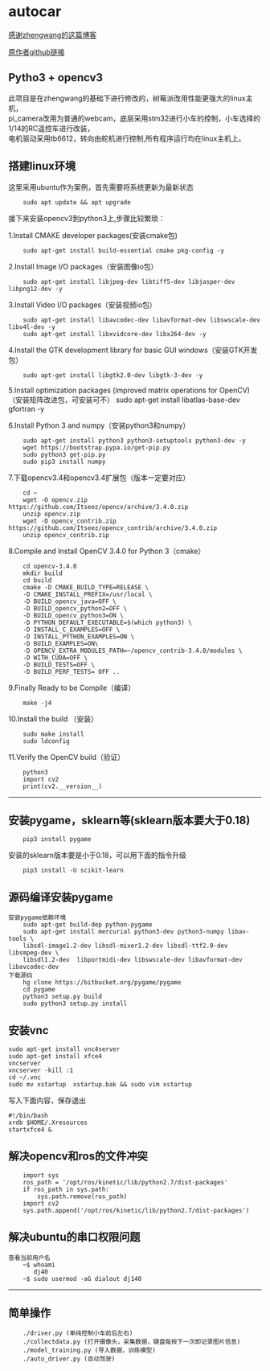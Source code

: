 # autocar

[感谢zhengwang的这篇博客](https://zhengludwig.wordpress.com/projects/self-driving-rc-car/)

[原作者github链接](https://github.com/hamuchiwa/AutoRCCar)
## Pytho3 + opencv3
此项目是在zhengwang的基础下进行修改的，树莓派改用性能更强大的linux主机，<br>
pi_camera改用为普通的webcam，底层采用stm32进行小车的控制，小车选择的1/14的RC遥控车进行改装，<br>
电机驱动采用tb6612，转向由舵机进行控制,所有程序运行均在linux主机上。

## 搭建linux环境

这里采用ubuntu作为案例，首先需要将系统更新为最新状态

		sudo apt update && apt upgrade

接下来安装opencv3到python3上,步骤比较繁琐：

1.Install CMAKE developer packages(安装cmake包)

		sudo apt-get install build-essential cmake pkg-config -y
		
2.Install Image I/O packages（安装图像io包）

		sudo apt-get install libjpeg-dev libtiff5-dev libjasper-dev libpng12-dev -y
	
3.Install Video I/O packages（安装视频io包）

		sudo apt-get install libavcodec-dev libavformat-dev libswscale-dev libv4l-dev -y
		sudo apt-get install libxvidcore-dev libx264-dev -y
	
4.Install the GTK development library for basic GUI windows（安装GTK开发包）
		
		sudo apt-get install libgtk2.0-dev libgtk-3-dev -y

5.Install optimization packages (improved matrix operations for OpenCV)
		（安装矩阵改进包，可安装可不）
		sudo apt-get install libatlas-base-dev gfortran -y

6.Install Python 3 and numpy（安装python3和numpy）

		sudo apt-get install python3 python3-setuptools python3-dev -y
		wget https://bootstrap.pypa.io/get-pip.py
		sudo python3 get-pip.py
		sudo pip3 install numpy
	
7.下载opencv3.4和opencv3.4扩展包（版本一定要对应）

		cd ~
		wget -O opencv.zip https://github.com/Itseez/opencv/archive/3.4.0.zip
		unzip opencv.zip
		wget -O opencv_contrib.zip https://github.com/Itseez/opencv_contrib/archive/3.4.0.zip
		unzip opencv_contrib.zip

8.Compile and Install OpenCV 3.4.0 for Python 3（cmake）
		
		cd opencv-3.4.0
		mkdir build
		cd build
		cmake -D CMAKE_BUILD_TYPE=RELEASE \
		-D CMAKE_INSTALL_PREFIX=/usr/local \
		-D BUILD_opencv_java=OFF \
		-D BUILD_opencv_python2=OFF \
		-D BUILD_opencv_python3=ON \
		-D PYTHON_DEFAULT_EXECUTABLE=$(which python3) \
		-D INSTALL_C_EXAMPLES=OFF \
		-D INSTALL_PYTHON_EXAMPLES=ON \
		-D BUILD_EXAMPLES=ON\
		-D OPENCV_EXTRA_MODULES_PATH=~/opencv_contrib-3.4.0/modules \
		-D WITH_CUDA=OFF \
		-D BUILD_TESTS=OFF \
		-D BUILD_PERF_TESTS= OFF ..

9.Finally Ready to be Compile（编译）
		
		make -j4

10.Install the build （安装）
	
		sudo make install
		sudo ldconfig

11.Verify the OpenCV build（验证）
	
		python3
		import cv2
		print(cv2.__version__)


-----------------------------------
## 安装pygame，sklearn等(sklearn版本要大于0.18)

		pip3 install pygame
		
  安装的sklearn版本要是小于0.18，可以用下面的指令升级
  
  		pip3 install -U scikit-learn


## 源码编译安装pygame

	安装pygame依赖环境
		sudo apt-get build-dep python-pygame
		sudo apt-get install mercurial python3-dev python3-numpy libav-tools \
		libsdl-image1.2-dev libsdl-mixer1.2-dev libsdl-ttf2.0-dev libsmpeg-dev \
		libsdl1.2-dev  libportmidi-dev libswscale-dev libavformat-dev libavcodec-dev
	下载源码
		hg clone https://bitbucket.org/pygame/pygame
		cd pygame
		python3 setup.py build
		sudo python3 setup.py install

## 安装vnc

    sudo apt-get install vnc4server
    sudo apt-get install xfce4
    vncserver
    vncserver -kill :1
    cd ~/.vnc
    sudo mv xstartup  xstartup.bak && sudo vim xstartup
    
 写入下面内容，保存退出
 
    #!/bin/bash
    xrdb $HOME/.Xresources
    startxfce4 &
## 解决opencv和ros的文件冲突

		import sys
		ros_path = '/opt/ros/kinetic/lib/python2.7/dist-packages'
		if ros_path in sys.path:
			sys.path.remove(ros_path)
		import cv2
		sys.path.append('/opt/ros/kinetic/lib/python2.7/dist-packages')

## 解决ubuntu的串口权限问题

	查看当前用户名
		~$ whoami
		   dj40
		~$ sudo usermod -aG dialout dj140

--------------------------------
## 简单操作

		./driver.py (单纯控制小车前后左右)
		./collectdata.py (打开摄像头，采集数据，键盘每按下一次即记录图片信息)
		./model_training.py (导入数据，训练模型)
		./auto_driver.py (自动驾驶)


